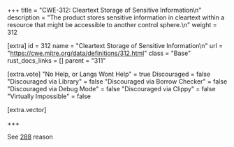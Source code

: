 +++
title = "CWE-312: Cleartext Storage of Sensitive Information\n"
description = "The product stores sensitive information in cleartext within a resource that might be accessible to another control sphere.\n"
weight = 312

[extra]
id = 312
name = "Cleartext Storage of Sensitive Information\n"
url = "https://cwe.mitre.org/data/definitions/312.html"
class = "Base"
rust_docs_links = []
parent = "311"

[extra.vote]
"No Help, or Langs Wont Help" = true
Discouraged = false
"Discouraged via Library" = false
"Discouraged via Borrow Checker" = false
"Discouraged via Debug Mode" = false
"Discouraged via Clippy" = false
"Virtually Impossible" = false

[extra.vector]

+++

See [288](/rust-are-we-secure-yet/cwes/cwe-288) reason